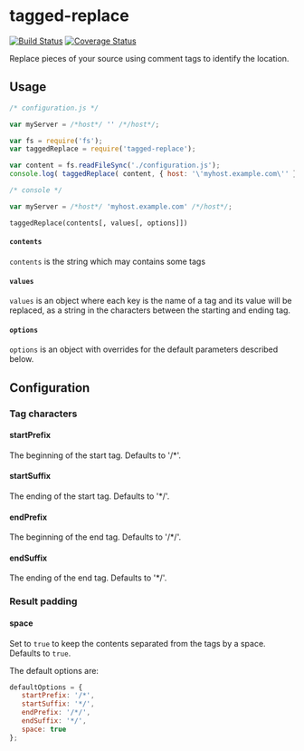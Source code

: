 # tagged-replace

[![Build Status](https://travis-ci.org/javver/tagged-replace.svg?branch=master)](https://travis-ci.org/javver/tagged-replace)
[![Coverage Status](https://coveralls.io/repos/github/javver/tagged-replace/badge.svg?branch=master)](https://coveralls.io/github/javver/tagged-replace?branch=master)

Replace pieces of your source using comment tags to identify the location.

## Usage

```js
/* configuration.js */

var myServer = /*host*/ '' /*/host*/;
```

```js
var fs = require('fs');
var taggedReplace = require('tagged-replace');

var content = fs.readFileSync('./configuration.js');
console.log( taggedReplace( content, { host: '\'myhost.example.com\'' } ) );
```

```js
/* console */

var myServer = /*host*/ 'myhost.example.com' /*/host*/;
```

`taggedReplace(contents[, values[, options]])`

#### `contents`

`contents` is the string which may contains some tags

#### `values`

`values` is an object where each key is the name of a tag and its value will be replaced, as a string in the characters between the starting and ending tag.

#### `options`

`options` is an object with overrides for the default parameters described below.

## Configuration

### Tag characters

#### startPrefix

The beginning of the start tag. Defaults to '/*'.

#### startSuffix

The ending of the start tag. Defaults to '*/'.

#### endPrefix

The beginning of the end tag. Defaults to '/*/'.

#### endSuffix

The ending of the end tag. Defaults to '*/'.

### Result padding

#### space

Set to `true` to keep the contents separated from the tags by a space. Defaults to `true`.

The default options are:

```js
defaultOptions = {
   startPrefix: '/*',
   startSuffix: '*/',
   endPrefix: '/*/',
   endSuffix: '*/',
   space: true
};
```
